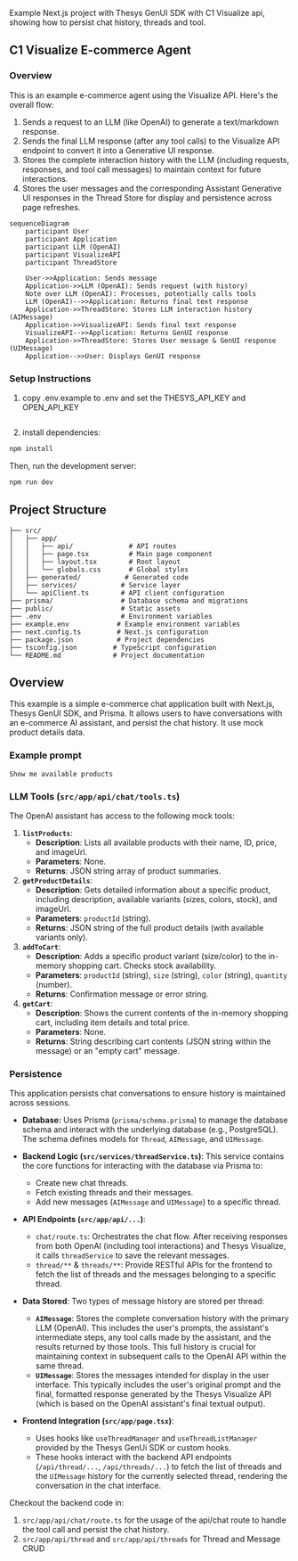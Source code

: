 Example Next.js project with Thesys GenUI SDK with C1 Visualize api, showing how to persist chat history, threads and tool.

## C1 Visualize E-commerce Agent

### Overview

This is an example e-commerce agent using the Visualize API. Here's the overall flow:

1. Sends a request to an LLM (like OpenAI) to generate a text/markdown response.
2. Sends the final LLM response (after any tool calls) to the Visualize API endpoint to convert it into a Generative UI response.
3. Stores the complete interaction history with the LLM (including requests, responses, and tool call messages) to maintain context for future interactions.
4. Stores the user messages and the corresponding Assistant Generative UI responses in the Thread Store for display and persistence across page refreshes.

```mermaid
sequenceDiagram
    participant User
    participant Application
    participant LLM (OpenAI)
    participant VisualizeAPI
    participant ThreadStore

    User->>Application: Sends message
    Application->>LLM (OpenAI): Sends request (with history)
    Note over LLM (OpenAI): Processes, potentially calls tools
    LLM (OpenAI)-->>Application: Returns final text response
    Application->>ThreadStore: Stores LLM interaction history (AIMessage)
    Application->>VisualizeAPI: Sends final text response
    VisualizeAPI-->>Application: Returns GenUI response
    Application->>ThreadStore: Stores User message & GenUI response (UIMessage)
    Application-->>User: Displays GenUI response
```
### Setup Instructions

1. copy .env.example to .env and set the THESYS_API_KEY and OPEN_API_KEY

```cp .env.example .env
```

2. install dependencies:

```bash
npm install
```

Then, run the development server:

```bash
npm run dev
```

## Project Structure

```
├── src/
│   ├── app/
│   │   ├── api/              # API routes
│   │   ├── page.tsx          # Main page component
│   │   ├── layout.tsx        # Root layout
│   │   └── globals.css       # Global styles
│   ├── generated/           # Generated code
│   ├── services/           # Service layer
│   └── apiClient.ts        # API client configuration
├── prisma/                 # Database schema and migrations
├── public/                 # Static assets
├── .env                    # Environment variables
├── example.env            # Example environment variables
├── next.config.ts         # Next.js configuration
├── package.json           # Project dependencies
├── tsconfig.json         # TypeScript configuration
└── README.md             # Project documentation
```

## Overview

This example is a simple e-commerce chat application built with Next.js, Thesys GenUI SDK, and Prisma. It allows users to have conversations with an e-commerce AI assistant, and persist the chat history. It use mock product details data.

### Example prompt

```
Show me available products
```

### LLM Tools (`src/app/api/chat/tools.ts`)

The OpenAI assistant has access to the following mock tools:

1.  **`listProducts`**:
    *   **Description**: Lists all available products with their name, ID, price, and imageUrl.
    *   **Parameters**: None.
    *   **Returns**: JSON string array of product summaries.
2.  **`getProductDetails`**:
    *   **Description**: Gets detailed information about a specific product, including description, available variants (sizes, colors, stock), and imageUrl.
    *   **Parameters**: `productId` (string).
    *   **Returns**: JSON string of the full product details (with available variants only).
3.  **`addToCart`**:
    *   **Description**: Adds a specific product variant (size/color) to the in-memory shopping cart. Checks stock availability.
    *   **Parameters**: `productId` (string), `size` (string), `color` (string), `quantity` (number).
    *   **Returns**: Confirmation message or error string.
4.  **`getCart`**:
    *   **Description**: Shows the current contents of the in-memory shopping cart, including item details and total price.
    *   **Parameters**: None.
    *   **Returns**: String describing cart contents (JSON string within the message) or an "empty cart" message.

### Persistence

This application persists chat conversations to ensure history is maintained across sessions.

*   **Database:** Uses Prisma (`prisma/schema.prisma`) to manage the database schema and interact with the underlying database (e.g., PostgreSQL). The schema defines models for `Thread`, `AIMessage`, and `UIMessage`.

*   **Backend Logic (`src/services/threadService.ts`)**: This service contains the core functions for interacting with the database via Prisma to:
    *   Create new chat threads.
    *   Fetch existing threads and their messages.
    *   Add new messages (`AIMessage` and `UIMessage`) to a specific thread.

*   **API Endpoints (`src/app/api/...`)**:
    *   `chat/route.ts`: Orchestrates the chat flow. After receiving responses from both OpenAI (including tool interactions) and Thesys Visualize, it calls `threadService` to save the relevant messages.
    *   `thread/**` & `threads/**`: Provide RESTful APIs for the frontend to fetch the list of threads and the messages belonging to a specific thread.

*   **Data Stored**: Two types of message history are stored per thread:
    *   **`AIMessage`**: Stores the complete conversation history with the primary LLM (OpenAI). This includes the user's prompts, the assistant's intermediate steps, any tool calls made by the assistant, and the results returned by those tools. This full history is crucial for maintaining context in subsequent calls to the OpenAI API within the same thread.
    *   **`UIMessage`**: Stores the messages intended for display in the user interface. This typically includes the user's original prompt and the final, formatted response generated by the Thesys Visualize API (which is based on the OpenAI assistant's final textual output).

*   **Frontend Integration (`src/app/page.tsx`)**:
    *   Uses hooks like `useThreadManager` and `useThreadListManager` provided by the Thesys GenUi SDK or custom hooks.
    *   These hooks interact with the backend API endpoints (`/api/thread/...`, `/api/threads/...`) to fetch the list of threads and the `UIMessage` history for the currently selected thread, rendering the conversation in the chat interface.

Checkout the backend code in:

1. `src/app/api/chat/route.ts` for the usage of the api/chat route to handle the tool call and persist the chat history.
2. `src/app/api/thread` and `src/app/api/threads` for Thread and Message CRUD
